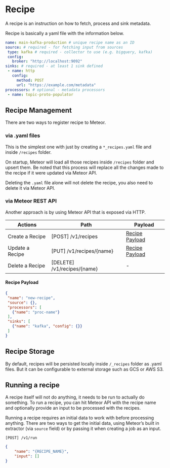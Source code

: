 # Recipe

A recipe is an instruction on how to fetch, process and sink metadata.

Recipe is basically a yaml file with the information below.
```yaml
name: main-kafka-production # unique recipe name as an ID
source: # required - for fetching input from sources
 type: kafka # required - collector to use (e.g. bigquery, kafka)
 config:
   broker: "http://localhost:9092"
sinks: # required - at least 1 sink defined
 - name: http
   config:
     method: POST
     url: "https://example.com/metadata"
processors: # optional - metadata processors
 - name: topic-proto-populator
```

## Recipe Management
There are two ways to register recipe to Meteor.

### via .yaml files
This is the simplest one with just by creating a `*_recipes.yaml` file and inside `/recipes` folder.

On startup, Meteor will load all those recipes inside `/recipes` folder and upsert them. Be noted that this process will replace all the changes made to the recipe if it were updated via Meteor API.

Deleting the `.yaml` file alone will not delete the recipe, you also need to delete it via Meteor API.

### via Meteor REST API
Another approach is by using Meteor API that is exposed via HTTP.

| Actions | Path | Payload | 
| ------- | ---- | ------- |
| Create a Recipe | [POST] /v1/recipes | [Recipe Payload](#recipe-payload) |
| Update a Recipe | [PUT] /v1/recipes/{name} | [Recipe Payload](#recipe-payload) |
| Delete a Recipe | [DELETE] /v1/recipes/{name}  | -        |

#### Recipe Payload
```json
{
 "name": "new-recipe",
 "source": {},
 "processors": [
   {"name": "proc-name"}
 ],
 "sinks": [
   {"name": "kafka", "config": {}}
 ]
}
```

## Recipe Storage
By default, recipes will be persisted locally inside `/_recipes` folder as .yaml files. But it can be configurable to external storage such as GCS or AWS S3.

## Running a recipe

A recipe itself will not do anything, it needs to be run to actually do something. To run a recipe, you can hit Meteor API with the recipe name and optionally provide an input to be processed with the recipes.

Running a recipe requires an initial data to work with before processing anything. There are two ways to get the initial data, using Meteor’s built in extractor (via `source` field) or by passing it when creating a job as an input.

`[POST] /v1/run`
```json
{
    "name": "{RECIPE_NAME}",
    "input": []
}
```
